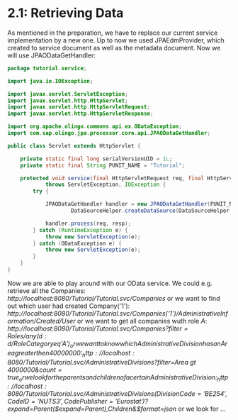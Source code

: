 # 2.1: Retrieving Data
As mentioned in the preparation, we have to replace our current service implementation by a new one.
Up to now we used JPAEdmProvider, which created to service document as well as the metadata document. Now we will use JPAODataGetHandler:
```Java
package tutorial.service;

import java.io.IOException;

import javax.servlet.ServletException;
import javax.servlet.http.HttpServlet;
import javax.servlet.http.HttpServletRequest;
import javax.servlet.http.HttpServletResponse;

import org.apache.olingo.commons.api.ex.ODataException;
import com.sap.olingo.jpa.processor.core.api.JPAODataGetHandler;

public class Servlet extends HttpServlet {

	private static final long serialVersionUID = 1L;
	private static final String PUNIT_NAME = "Tutorial";

	protected void service(final HttpServletRequest req, final HttpServletResponse resp)
			throws ServletException, IOException {
		try {

			JPAODataGetHandler handler = new JPAODataGetHandler(PUNIT_NAME,
					DataSourceHelper.createDataSource(DataSourceHelper.DB_HSQLDB));

			handler.process(req, resp);
		} catch (RuntimeException e) {
			throw new ServletException(e);
		} catch (ODataException e) {
			throw new ServletException(e);
		}
	}
}
```
Now we are able to play around with our OData service. We could e.g. retrieve all the Companies: _http://localhost:8080/Tutorial/Tutorial.svc/Companies_
or we want to find out which user had created Company('1'): _http://localhost:8080/Tutorial/Tutorial.svc/Companies('1')/AdministrativeInformation/Created/User_
or we want to get all companies wuth role _A_: _http://localhost:8080/Tutorial/Tutorial.svc/Companies?$filter=Roles/any(d:d/RoleCategory eq 'A')_
or we want to know which Administrative Division has an Area greater then 40000000: _http://localhost:8080/Tutorial/Tutorial.svc/AdministrativeDivisions?$filter=Area gt 4000000&$count=true_
or we look for the parents and children of a certain Administrative Division: _http://localhost:8080/Tutorial/Tutorial.svc/AdministrativeDivisions(DivisionCode='BE254',CodeID='NUTS3',CodePublisher='Eurostat')?$expand=Parent($expand=Parent),Children&$format=json_
or we look for ...
